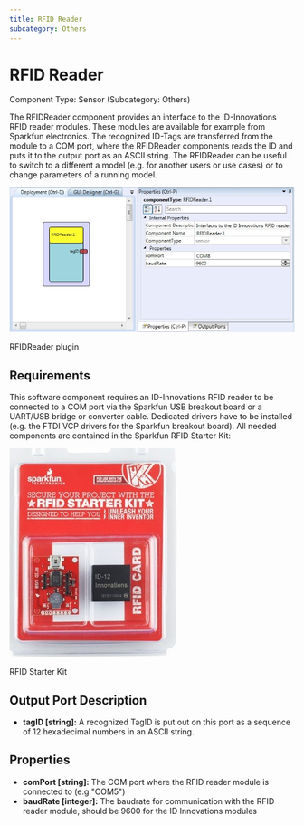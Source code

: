 ```yaml
---
title: RFID Reader
subcategory: Others
---
```


# RFID Reader

Component Type: Sensor (Subcategory: Others)

The RFIDReader component provides an interface to the ID-Innovations RFID reader modules. These modules are available for example from Sparkfun electronics. The recognized ID-Tags are transferred from the module to a COM port, where the RFIDReader components reads the ID and puts it to the output port as an ASCII string. The RFIDReader can be useful to switch to a different a model (e.g. for another users or use cases) or to change parameters of a running model.

![Screenshot: RFIDReader plugin](./img/rfidreader.jpg "Screenshot: RFIDReader plugin")

RFIDReader plugin

## Requirements

This software component requires an ID-Innovations RFID reader to be connected to a COM port via the Sparkfun USB breakout board or a UART/USB bridge or converter cable. Dedicated drivers have to be installed (e.g. the FTDI VCP drivers for the Sparkfun breakout board). All needed components are contained in the Sparkfun RFID Starter Kit:

![RFID Starter Kit](./img/rfidreader_kit.jpg "RFID Starter Kit")

RFID Starter Kit

## Output Port Description

- **tagID \[string\]:** A recognized TagID is put out on this port as a sequence of 12 hexadecimal numbers in an ASCII string.

## Properties

- **comPort \[string\]:** The COM port where the RFID reader module is connected to (e.g "COM5")
- **baudRate \[integer\]:** The baudrate for communication with the RFID reader module, should be 9600 for the ID Innovations modules
